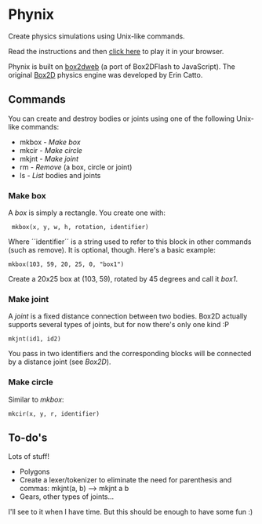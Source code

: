 # Phynix

Create physics simulations using Unix-like commands.

Read the instructions and then [click here](http://mion.github.io/phynix/) to play it in your browser.

Phynix is built on [box2dweb](http://code.google.com/p/box2dweb/) (a port of Box2DFlash to JavaScript). The original [Box2D](http://box2d.org/) physics engine was developed by Erin Catto.

## Commands

You can create and destroy bodies or joints using one of the following Unix-like commands:

* mkbox - _Make box_
* mkcir - _Make circle_
* mkjnt - _Make joint_
* rm - _Remove_ (a box, circle or joint)
* ls - _List_ bodies and joints

### Make box
A _box_ is simply a rectangle. You create one with:

     mkbox(x, y, w, h, rotation, identifier)
     
Where ´´identifier´´ is a string used to refer to this block in other commands (such as remove). It is optional, though.
Here's a basic example:

    mkbox(103, 59, 20, 25, 0, "box1")

Create a 20x25 box at (103, 59), rotated by 45 degrees and call it *box1*.

### Make joint
A _joint_ is a fixed distance connection between two bodies. Box2D actually supports several types of joints, but for now there's only one kind :P

    mkjnt(id1, id2)

You pass in two identifiers and the corresponding blocks will be connected by a distance joint (see *Box2D*).

### Make circle
Similar to _mkbox_:

    mkcir(x, y, r, identifier)

## To-do's
Lots of stuff!
* Polygons
* Create a lexer/tokenizer to eliminate the need for parenthesis and commas: mkjnt(a, b) --> mkjnt a b
* Gears, other types of joints... 

I'll see to it when I have time. But this should be enough to have some fun :)
